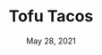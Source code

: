 ---
title: "Tofu Tacos"
date: "May 28, 2021"
prepTime: "15 min" 
cookingTime: "30 min"
totalTime: "45 min"
topic: "Tacos"
image: "../../images/default.png"
originalLink: "https://www.eatingwell.com/recipe/7891013/chipotle-tofu-tacos/"
scottRating: 5
ingredients: [
  {
    name: Lime Juice,
    amount: 75,
    unit: g
  },
  {
    name: Cornstarch,
    amount: 30,
    unit: g
  },
  {
    name: Canola oil,
    amount: 30,
    unit: g
  },
  {
    name: Valentina Salsa Picante,
    amount: 30,
    unit: g
  },
  {
    name: Garlic,
    amount: 22,
    unit: g,
  },
  {
    name: Cumin,
    amount: 6,
    unit: g,
  },
  {
    name: Extra-firm tofu (ripped and torn into 1" pieces),
    amount: 794,
    unit: g
  },
  {
    name: salt,
    amount: 5,
    unit: g
  },
  {
    name: Cabbage (shredded),
    amount: 210,
    unit: g
  },
  {
    name: Light sour cream,
    amount: 120,
    unit: g
  },
  {
    name: Fresh Cilantro, 
    amount: 10,
    unit: g,
  },
  {
    name: Whole Wheat Tortillas,
    amount: 12,
    unit: count
  }
]
directions: [
  "Drain Tofu and press out excess water under weight and fresh towel",
  "Preheat oven to 450",
  "Coat large baking sheet with oil",
  "Whisk 2/5 lime juice, cornstarch, oil, 2/3 of adobo, 3/4 of garlic, cumin",
  "Unwrap tofu and pull apart to shred",
  "Add shredded tofu to bowl and mix to coat",
  "Put tofu on baking sheet, spreading evenly",
  "Bake tofu and flip halfway through until golden brown (20-25 minutes)",
  "Shred cabbage.",
  "Mix sour cream, 1/5 lime juice, 1/2 adobo sauce, remaining garlic, salt in a small bowl.",
  "Toss cabbage, cilantro, and remaining lime juice in a medium bowl",
  "Serve in warmed tortillas"
]

---